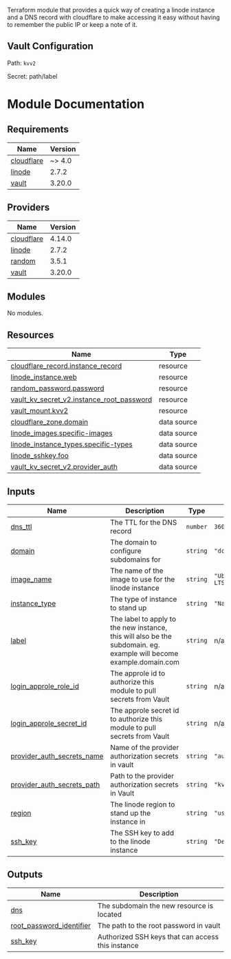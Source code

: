 Terraform module that provides a quick way of creating a linode instance and a DNS record with cloudflare to make accessing it easy without having to remember the public IP or keep a note of it.


## Vault Configuration

Path: `kvv2`

Secret: path/label

# Module Documentation

## Requirements

| Name | Version |
|------|---------|
| <a name="requirement_cloudflare"></a> [cloudflare](#requirement\_cloudflare) | ~> 4.0 |
| <a name="requirement_linode"></a> [linode](#requirement\_linode) | 2.7.2 |
| <a name="requirement_vault"></a> [vault](#requirement\_vault) | 3.20.0 |

## Providers

| Name | Version |
|------|---------|
| <a name="provider_cloudflare"></a> [cloudflare](#provider\_cloudflare) | 4.14.0 |
| <a name="provider_linode"></a> [linode](#provider\_linode) | 2.7.2 |
| <a name="provider_random"></a> [random](#provider\_random) | 3.5.1 |
| <a name="provider_vault"></a> [vault](#provider\_vault) | 3.20.0 |

## Modules

No modules.

## Resources

| Name | Type |
|------|------|
| [cloudflare_record.instance_record](https://registry.terraform.io/providers/cloudflare/cloudflare/latest/docs/resources/record) | resource |
| [linode_instance.web](https://registry.terraform.io/providers/linode/linode/2.7.2/docs/resources/instance) | resource |
| [random_password.password](https://registry.terraform.io/providers/hashicorp/random/latest/docs/resources/password) | resource |
| [vault_kv_secret_v2.instance_root_password](https://registry.terraform.io/providers/hashicorp/vault/3.20.0/docs/resources/kv_secret_v2) | resource |
| [vault_mount.kvv2](https://registry.terraform.io/providers/hashicorp/vault/3.20.0/docs/resources/mount) | resource |
| [cloudflare_zone.domain](https://registry.terraform.io/providers/cloudflare/cloudflare/latest/docs/data-sources/zone) | data source |
| [linode_images.specific-images](https://registry.terraform.io/providers/linode/linode/2.7.2/docs/data-sources/images) | data source |
| [linode_instance_types.specific-types](https://registry.terraform.io/providers/linode/linode/2.7.2/docs/data-sources/instance_types) | data source |
| [linode_sshkey.foo](https://registry.terraform.io/providers/linode/linode/2.7.2/docs/data-sources/sshkey) | data source |
| [vault_kv_secret_v2.provider_auth](https://registry.terraform.io/providers/hashicorp/vault/3.20.0/docs/data-sources/kv_secret_v2) | data source |

## Inputs

| Name | Description | Type | Default | Required |
|------|-------------|------|---------|:--------:|
| <a name="input_dns_ttl"></a> [dns\_ttl](#input\_dns\_ttl) | The TTL for the DNS record | `number` | `3600` | no |
| <a name="input_domain"></a> [domain](#input\_domain) | The domain to configure subdomains for | `string` | `"dccapp.io"` | no |
| <a name="input_image_name"></a> [image\_name](#input\_image\_name) | The name of the image to use for the linode instance | `string` | `"Ubuntu 22.04 LTS"` | no |
| <a name="input_instance_type"></a> [instance\_type](#input\_instance\_type) | The type of instance to stand up | `string` | `"Nanode 1GB"` | no |
| <a name="input_label"></a> [label](#input\_label) | The label to apply to the new instance, this will also be the subdomain. eg. example will become example.domain.com | `string` | n/a | yes |
| <a name="input_login_approle_role_id"></a> [login\_approle\_role\_id](#input\_login\_approle\_role\_id) | The approle id to authorize this module to pull secrets from Vault | `string` | n/a | yes |
| <a name="input_login_approle_secret_id"></a> [login\_approle\_secret\_id](#input\_login\_approle\_secret\_id) | The approle secret id to authorize this module to pull secrets from Vault | `string` | n/a | yes |
| <a name="input_provider_auth_secrets_name"></a> [provider\_auth\_secrets\_name](#input\_provider\_auth\_secrets\_name) | Name of the provider authorization secrets in vault | `string` | `"auth"` | no |
| <a name="input_provider_auth_secrets_path"></a> [provider\_auth\_secrets\_path](#input\_provider\_auth\_secrets\_path) | Path to the provider authorization secrets in Vault | `string` | `"kvv2/provider"` | no |
| <a name="input_region"></a> [region](#input\_region) | The linode region to stand up the instance in | `string` | `"us-southeast"` | no |
| <a name="input_ssh_key"></a> [ssh\_key](#input\_ssh\_key) | The SSH key to add to the linode instance | `string` | `"Default"` | no |

## Outputs

| Name | Description |
|------|-------------|
| <a name="output_dns"></a> [dns](#output\_dns) | The subdomain the new resource is located |
| <a name="output_root_password_identifier"></a> [root\_password\_identifier](#output\_root\_password\_identifier) | The path to the root password in vault |
| <a name="output_ssh_key"></a> [ssh\_key](#output\_ssh\_key) | Authorized SSH keys that can access this instance |
